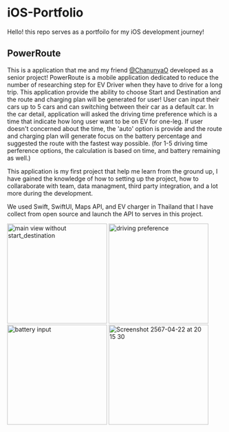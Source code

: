 
# iOS-Portfolio
Hello! this repo serves as a portfoilo for my iOS development journey!

## PowerRoute

This is a application that me and my friend [@ChanunyaO](https://github.com/ChanunyaO) developed as a senior project!
PowerRoute is a mobile application dedicated to reduce the number of researching step for EV Driver when they have to drive for a long trip.
This application provide the ability to choose Start and Destination and the route and charging plan will be generated for user!
User can input their cars up to 5 cars and can switching between their car as a default car. In the car detail, application will asked the driving time preference which is a time that indicate how long user want to be on EV for one-leg. If user doesn't concerned about the time, the 'auto' option is provide and the route and charging plan will generate focus on the battery percentage and suggested the route with the fastest way possible. (for 1-5 driving time perference options, the calculation is based on time, and battery remaining as well.)

This application is my first project that help me learn from the ground up, I have gained the knowledge of how to setting up the project, how to collaraborate with team, data managment, third party integration, and a lot more during the development.

We used Swift, SwiftUI, Maps API, and EV charger in Thailand that I have collect from open source and launch the API to serves in this project.

<img width="232" alt="main view without start_destination" src="https://github.com/jaybjackie/iOS-Portfolio/assets/88821578/220321b8-9317-4980-bb32-2fadda34970f">

<img width="232" alt="driving preference" src="https://github.com/jaybjackie/iOS-Portfolio/assets/88821578/ef05989a-a753-4695-bc58-54672d2bb777">

<img width="232" alt="battery input" src="https://github.com/jaybjackie/iOS-Portfolio/assets/88821578/a242ec21-81a1-48f7-8355-833c7a953ce7">

<img width="232" alt="Screenshot 2567-04-22 at 20 15 30" src="https://github.com/jaybjackie/iOS-Portfolio/assets/88821578/5d901ad6-1a29-4300-807a-ef200e68ea68">
